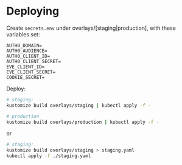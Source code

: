 # Deploying

Create `secrets.env` under overlays/[staging|production], with these variables set:

```dotenv
AUTH0_DOMAIN=
AUTH0_AUDIENCE=
AUTH0_CLIENT_ID=
AUTH0_CLIENT_SECRET=
EVE_CLIENT_ID=
EVE_CLIENT_SECRET=
COOKIE_SECRET=
```

Deploy:

```bash
# staging:
kustomize build overlays/staging | kubectl apply -f -

# production
kustomize build overlays/production | kubectl apply -f -
```

or

```bash
# staging:
kustomize build overlays/staging > staging.yaml
kubectl apply -f ./staging.yaml
```
